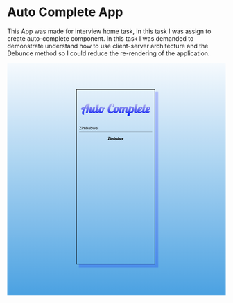 # Auto Complete App
This App was made for interview home task, in this task I was assign to create auto-complete component.
In this task I was demanded to demonstrate understand how to use client-server architecture and the Debunce method so I could reduce the re-rendering of the application.

![alt text](https://github.com/amitmo50/AutoCompleteApp/blob/main/ImageOfApp.png?raw=true)